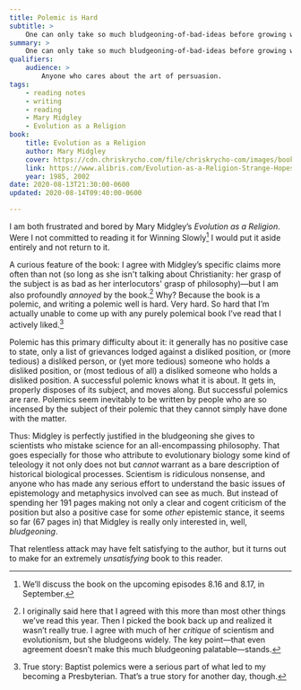 ```yaml
---
title: Polemic is Hard
subtitle: >
    One can only take so much bludgeoning-of-bad-ideas before growing weary of a book.
summary: >
    One can only take so much bludgeoning-of-bad-ideas before growing weary of a book. But Mary Midgley apparently didn’t get the memo: Evolution as a Religion is relentless in its bludgeoning.
qualifiers:
    audience: >
        Anyone who cares about the art of persuasion.
tags:
    - reading notes
    - writing
    - reading
    - Mary Midgley
    - Evolution as a Religion
book:
    title: Evolution as a Religion
    author: Mary Midgley
    cover: https://cdn.chriskrycho.com/file/chriskrycho-com/images/books/evolution-as-a-religion.jpg
    link: https://www.alibris.com/Evolution-as-a-Religion-Strange-Hopes-and-Stranger-Fears-Mary-Midgley/book/2179950
    year: 1985, 2002
date: 2020-08-13T21:30:00-0600
updated: 2020-08-14T09:40:00-0600

---
```


I am both frustrated and bored by Mary Midgley’s <cite>Evolution as a Religion</cite>. Were I not committed to reading it for Winning Slowly[^1] I would put it aside entirely and not return to it.

A curious feature of the book: I agree with Midgley’s specific claims more often than not (so long as she isn't talking about Christianity: her grasp of the subject is as bad as her interlocutors' grasp of philosophy)—but I am also profoundly *annoyed* by the book.[^correction] Why? Because the book is a polemic, and writing a polemic well is hard. Very hard. So hard that I’m actually unable to come up with any purely polemical book I’ve read that I actively liked.[^2]

Polemic has this primary difficulty about it: it generally has no positive case to state, only a list of grievances lodged against a disliked position, or (more tedious) a disliked person, or (yet more tedious) someone who holds a disliked position, or (most tedious of all) a disliked someone who holds a disliked position. A successful polemic knows what it is about. It gets in, properly disposes of its subject, and moves along. But successful polemics are rare. Polemics seem inevitably to be written by people who are so incensed by the subject of their polemic that they cannot simply have done with the matter.

Thus: Midgley is perfectly justified in the bludgeoning she gives to scientists who mistake science for an all-encompassing philosophy. That goes especially for those who attribute to evolutionary biology some kind of teleology it not only does not but *cannot* warrant as a bare description of historical biological processes. Scientism is ridiculous nonsense, and anyone who has made any serious effort to understand the basic issues of epistemology and metaphysics involved can see as much. But instead of spending her 191 pages making not only a clear and cogent criticism of the position but also a positive case for some *other* epistemic stance, it seems so far (67 pages in) that Midgley is really only interested in, well, *bludgeoning*.

That relentless attack may have felt satisfying to the author, but it turns out to make for an extremely *unsatisfying* book to this reader.

[^1]: We’ll discuss the book on the upcoming episodes 8.16 and 8.17, in September.

[^correction]: I originally said here that I agreed with this more than most other things we’ve read this year. Then I picked the book back up and realized it wasn’t really true. I agree with much of her *critique* of scientism and evolutionism, but she bludgeons widely. The key point—that even agreement doesn’t make this much bludgeoning palatable—stands.

[^2]: True story: Baptist polemics were a serious part of what led to my becoming a Presbyterian. That’s a true story for another day, though.
